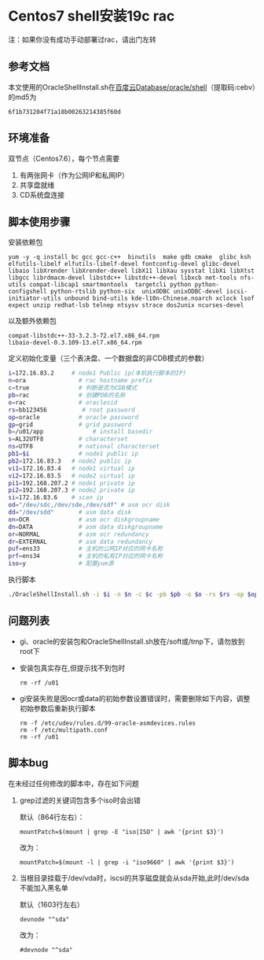 # Centos7 shell安装19c rac

注：如果你没有成功手动部署过rac，请出门左转

## 参考文档

本文使用的OracleShellInstall.sh在[百度云Database/oracle/shell](https://pan.baidu.com/s/1KEb2QFoM4rlNHJOq1ljSTQ)（提取码:cebv）的md5为

```
6f1b731204f71a18b00263214385f60d
```



## 环境准备

双节点（Centos7.6），每个节点需要

1. 有两张网卡（作为公网IP和私网IP）
2. 共享盘就绪
3. CD系统盘连接



## 脚本使用步骤

安装依赖包

```
yum -y -q install bc gcc gcc-c++  binutils  make gdb cmake  glibc ksh elfutils-libelf elfutils-libelf-devel fontconfig-devel glibc-devel libaio libXrender libXrender-devel libX11 libXau sysstat libXi libXtst libgcc librdmacm-devel libstdc++ libstdc++-devel libxcb net-tools nfs-utils compat-libcap1 smartmontools  targetcli python python-configshell python-rtslib python-six  unixODBC unixODBC-devel iscsi-initiator-utils unbound bind-utils kde-l10n-Chinese.noarch xclock lsof expect unzip redhat-lsb telnep ntsysv strace dos2unix ncurses-devel
```

以及额外依赖包

```
compat-libstdc++-33-3.2.3-72.el7.x86_64.rpm
libaio-devel-0.3.109-13.el7.x86_64.rpm
```

定义初始化变量（三个表决盘、一个数据盘的非CDB模式的参数）

```bash
i=172.16.83.2     # node1 Public ip(本机执行脚本的IP)
n=ora               # rac hostname prefix
c=true              # 判断是否为CDB模式
pb=rac              # 创建PDB的名称
o=rac 	            # oraclesid
rs=bb123456          # root password
op=oracle           # oracle password
gp=grid             # grid password
b=/u01/app			    # install basedir
s=AL32UTF8          # characterset
ns=UTF8             # national characterset
pb1=$i              # node1 public ip
pb2=172.16.83.3   # node2 public ip
vi1=172.16.83.4   # node1 virtual ip
vi2=172.16.83.5   # node2 virtual ip
pi1=192.168.207.2 # node1 private ip
pi2=192.168.207.3 # node2 private ip
si=172.16.83.6    # scan ip
od="/dev/sdc,/dev/sde,/dev/sdf" # asm ocr disk
dd="/dev/sdd"       # asm data disk
on=OCR              # asm ocr diskgroupname
dn=DATA             # asm data diskgroupname
or=NORMAL           # asm ocr redundancy
dr=EXTERNAL         # asm data redundancy
puf=ens33           # 主机的公网IP对应的网卡名称
prf=ens34           # 主机的私有IP对应的网卡名称
iso=y               # 配置yum源
```

执行脚本

```bash
./OracleShellInstall.sh -i $i -n $n -c $c -pb $pb -o $o -rs $rs -op $op -gp $gp -b $b -s $s -ns $ns -pb1 $pb1 -pb2 $pb2 -vi1 $vi1 -vi2 $vi2 -pi1 $pi1 -pi2 $pi2 -si $si -od $od -dd $dd -on $on -dn $dn -or $or -dr $dr -puf $puf -prf $prf -iso $iso
```



## 问题列表

- gi、oracle的安装包和OracleShellInstall.sh放在/soft或/tmp下，请勿放到root下

- 安装包真实存在,但提示找不到包时

  ```
  rm -rf /u01
  ```

- gi安装失败是因ocr或data的初始参数设置错误时，需要删除如下内容，调整初始参数后重新执行脚本

  ```
  rm -f /etc/udev/rules.d/99-oracle-asmdevices.rules
  rm -f /etc/multipath.conf
  rm -rf /u01
  ```

  


## 脚本bug

在未经过任何修改的脚本中，存在如下问题

1. grep过滤的关键词包含多个iso时会出错

   默认（864行左右）：

   ```
   mountPatch=$(mount | grep -E "iso|ISO" | awk '{print $3}')
   ```

   改为：

   ```
   mountPatch=$(mount -l | grep -i "iso9660" | awk '{print $3}')
   ```

2. 当根目录挂载于/dev/vda时，iscsi的共享磁盘就会从sda开始,此时/dev/sda不能加入黑名单

   默认（1603行左右）

   ```
   devnode "^sda"
   ```

   改为：

   ```
   #devnode "^sda"
   ```

   